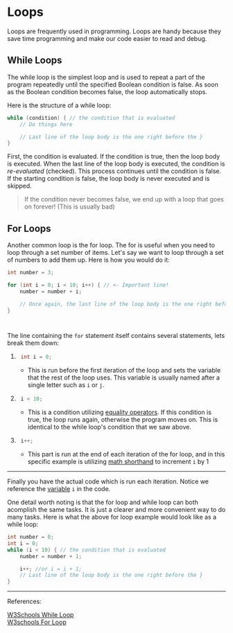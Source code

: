# Loops

Loops are frequently used in programming. Loops are handy because they save time programming and make our code easier to read and debug.

## While Loops

The while loop is the simplest loop and is used to repeat a part of the program repeatedly until the specified Boolean condition is false. As soon as the Boolean condition becomes false, the loop automatically stops.

Here is the structure of a while loop:

```java
while (condition) { // the condition that is evaluated
    // Do things here

    // Last line of the loop body is the one right before the }
}
```

First, the condition is evaluated. If the condition is true, then the loop body is executed. When the last line of the loop body is executed, the condition is *re-evaluated* (checked). This process continues until the condition is false. If the starting condition is false, the loop body is never executed and is skipped.

> If the condition never becomes false, we end up with a loop that goes on forever! (This is usually bad)

## For Loops

Another common loop is the for loop. The for is useful when you need to loop through a set number of items. Let's say we want to loop through a set of numbers to add them up.
Here is how you would do it:

```java
int number = 3;

for (int i = 0; i < 10; i++) { // <- Important line!
    number = number + i;

    // Once again, the last line of the loop body is the one right before the }
}




```

The line containing the `for` statement itself contains several statements, lets break them down:

1. ```java
    int i = 0;
   ```
   - This is run before the first iteration of the loop and sets the variable that the rest of the loop uses. This variable is usually named after a single letter such as `i` or `j`.
1. ```java
    i < 10;
   ```
   - This is a condition utilizing [equality operators](./Boolean-And-Equality-Operators.md#equality-operators). If this condition is true, the loop runs again, otherwise the program moves on. This is identical to the while loop's condition that we saw above.
1. ```java
    i++;
   ```
   - This part is run at the end of each iteration of the for loop, and in this specific example is utilizing [math shorthand](./Operators-And-Math.md#operator-shorthand) to increment `i` by 1

______________________________________________________________________

Finally you have the actual code which is run each iteration. Notice we reference the [variable](./Variables.md#variables) `i` in the code.

One detail worth noting is that the for loop and while loop can both acomplish the same tasks. It is just a clearer and more convenient way to do many tasks. Here is what the above for loop example would look like as a while loop:

```java
int number = 0;
int i = 0;
while (i < 10) { // the condition that is evaluated
    number = number + 1;

    i++; //or i = i + 1;
    // Last line of the loop body is the one right before the }
}
```

______________________________________________________________________

References:

[W3Schools While Loop](https://www.w3schools.com/java/java_while_loop.asp) \
[W3schools For Loop](https://www.w3schools.com/java/java_for_loop.asp)
